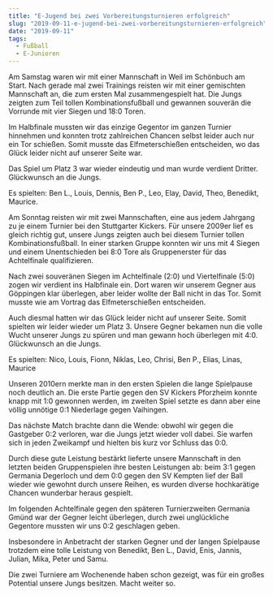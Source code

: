 ```yaml
---
title: "E-Jugend bei zwei Vorbereitungsturnieren erfolgreich"
slug: "2019-09-11-e-jugend-bei-zwei-vorbereitungsturnieren-erfolgreich"
date: "2019-09-11"
tags:
  - Fußball
  - E-Junioren
---
```

Am Samstag waren wir mit einer Mannschaft in Weil im Schönbuch am Start. Nach gerade mal zwei Trainings reisten wir mit einer gemischten Mannschaft an, die zum ersten Mal zusammengespielt hat. Die Jungs zeigten zum Teil tollen Kombinationsfußball und gewannen souverän die Vorrunde mit vier Siegen und 18:0 Toren.

Im Halbfinale mussten wir das einzige Gegentor im ganzen Turnier hinnehmen und konnten trotz zahlreichen Chancen selbst leider auch nur ein Tor schießen. Somit musste das Elfmeterschießen entscheiden, wo das Glück leider nicht auf unserer Seite war.

Das Spiel um Platz 3 war wieder eindeutig und man wurde verdient Dritter. Glückwunsch an die Jungs.

Es spielten: Ben L., Louis, Dennis, Ben P., Leo, Elay, David, Theo, Benedikt, Maurice.


Am Sonntag reisten wir mit zwei Mannschaften, eine aus jedem Jahrgang zu je einem Turnier bei den Stuttgarter Kickers. Für unsere 2009er lief es gleich richtig gut, unsere Jungs zeigten auch bei diesem Turnier tollen Kombinationsfußball. In einer starken Gruppe konnten wir uns mit 4 Siegen und einem Unentschieden bei 8:0 Tore als Gruppenerster für das Achtelfinale qualifizieren.

Nach zwei souveränen Siegen im Achtelfinale (2:0) und Viertelfinale (5:0) zogen wir verdient ins Halbfinale ein. Dort waren wir unserem Gegner aus Göppingen klar überlegen, aber leider wollte der Ball nicht in das Tor. Somit musste wie am Vortrag das Elfmeterschießen entscheiden.

Auch diesmal hatten wir das Glück leider nicht auf unserer Seite. Somit spielten wir leider wieder um Platz 3. Unsere Gegner bekamen nun die volle Wucht unserer Jungs zu spüren und man gewann hoch überlegen mit 4:0. Glückwunsch an die Jungs.

Es spielten: Nico, Louis, Fionn, Niklas, Leo, Chrisi, Ben P., Elias, Linas, Maurice


Unseren 2010ern merkte man in den ersten Spielen die lange Spielpause noch deutlich an. Die erste Partie gegen den SV Kickers Pforzheim konnte knapp mit 1:0 gewonnen werden, im zweiten Spiel setzte es dann aber eine völlig unnötige 0:1 Niederlage gegen Vaihingen.

Das nächste Match brachte dann die Wende: obwohl wir gegen die Gastgeber 0:2 verloren, war die Jungs jetzt wieder voll dabei. Sie warfen sich in jeden Zweikampf und hielten bis kurz vor Schluss das 0:0.

Durch diese gute Leistung bestärkt lieferte unsere Mannschaft in den letzten beiden Gruppenspielen ihre besten Leistungen ab: beim 3:1 gegen Germania Degerloch und dem 0:0 gegen den SV Kempten lief der Ball wieder wie gewohnt durch unsere Reihen, es wurden diverse hochkarätige Chancen wunderbar heraus gespielt.

Im folgenden Achtelfinale gegen den späteren Turnierzweiten Germania Gmünd war der Gegner leicht überlegen, durch zwei unglückliche Gegentore mussten wir uns 0:2 geschlagen geben.

Insbesondere in Anbetracht der starken Gegner und der langen Spielpause trotzdem eine tolle Leistung von Benedikt, Ben L., David, Enis, Jannis, Julian, Mika, Peter und Samu.


Die zwei Turniere am Wochenende haben schon gezeigt, was für ein großes Potential unsere Jungs besitzen. Macht weiter so.
